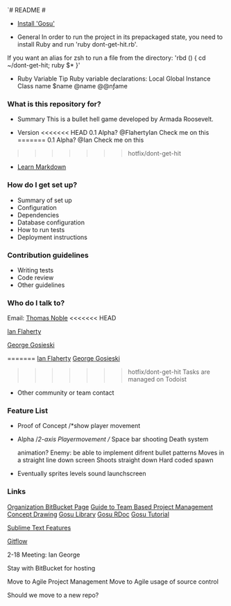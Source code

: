 `# README #

* [Install 'Gosu'](https://github.com/jlnr/gosu/wiki/Getting-Started-on-OS-X)

* General
In order to run the project in its prepackaged state, you need to install
Ruby and run 'ruby dont-get-hit.rb'.

If you want an alias for zsh to run a file from the directory:
'rbd () { cd ~/dont-get-hit; ruby $* }'

* Ruby Variable Tip
Ruby variable declarations:
Local   Global    Instance    Class
name    $name   @name     @@nƒame

### What is this repository for? ###

* Summary
This is a bullet hell game developed by Armada Roosevelt.

* Version
<<<<<<< HEAD
0.1 Alpha? @FlahertyIan Check me on this
=======
0.1 Alpha? @Ian Check me on this
>>>>>>> hotfix/dont-get-hit
* [Learn Markdown](https://bitbucket.org/tutorials/markdowndemo)

### How do I get set up? ###

* Summary of set up
* Configuration
* Dependencies
* Database configuration
* How to run tests
* Deployment instructions

### Contribution guidelines ###

* Writing tests
* Code review
* Other guidelines

### Who do I talk to? ###

Email:
  [Thomas Noble](plutonor@gmail.com)
<<<<<<< HEAD

  [Ian Flaherty](flaherty.ian@gmail.com)

  [George Gosieski](george.js.gosieski@gmail.com)


=======
  [Ian Flaherty](flaherty.ian@gmail.com)
  [George Gosieski](george.js.gosieski@gmail.com)

>>>>>>> hotfix/dont-get-hit
Tasks are managed on Todoist

* Other community or team contact

### Feature List ###

* Proof of Concept
  /*show player movement

* Alpha
  /*2-axis Playermovement
 /* Space bar shooting
  Death system

    animation?
  Enemy:
    be able to implement difrent bullet patterns
    Moves in a straight line down screen
    Shoots straight down
    Hard coded spawn

* Eventually
  sprites
  levels
  sound
  launchscreen

### Links ###

[Organization BitBucket Page](https://bitbucket.org/ArmadaRoosevelt)
[Guide to Team Based Project Management](http://code.tutsplus.com/articles/team-collaboration-with-github--net-29876)
[Concept Drawing](https://docs.google.com/drawings/d/1GvmuZ9UpAuRElc0bCqmtDDNIcrcnKRaFNMtKmR1tO5w/edit?usp=sharing)
[Gosu Library](http://www.libgosu.org/)
[Gosu RDoc](http://www.libgosu.org/rdoc/frames.html#!file.README.html)
[Gosu Tutorial](https://github.com/jlnr/gosu/wiki/Ruby-Tutorial)

[Sublime Text Features](https://scotch.io/bar-talk/the-complete-visual-guide-to-sublime-text-3-getting-started-and-keyboard-shortcuts)

[Gitflow](https://www.atlassian.com/git/tutorials/comparing-workflows/gitflow-workflow/)






2-18 Meeting:
  Ian
  George

  Stay with BitBucket for hosting

  Move to Agile Project Management
  Move to Agile usage of source control

  Should we move to a new repo?





